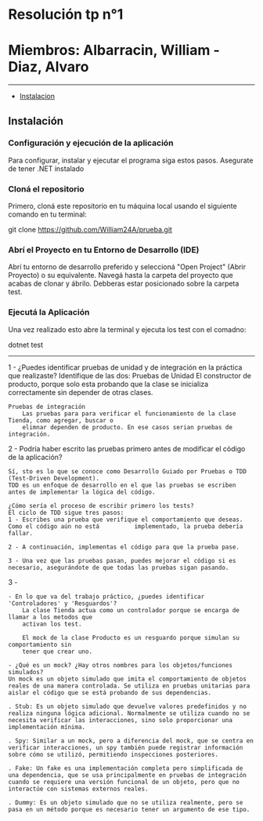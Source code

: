 # Resolución tp n°1
# Miembros: Albarracin, William - Diaz, Alvaro


---
- [Instalacion](#instalación)


## Instalación

### Configuración y ejecución de la aplicación
Para configurar, instalar y ejecutar el programa siga estos pasos. Asegurate de tener .NET instalado

### Cloná el repositorio
Primero, cloná este repositorio en tu máquina local usando el siguiente comando en tu terminal:

git clone https://github.com/William24A/prueba.git

### Abrí el Proyecto en tu Entorno de Desarrollo (IDE)
Abrí tu entorno de desarrollo preferido y seleccioná "Open Project" (Abrir Proyecto) o su equivalente. Navegá hasta la carpeta del proyecto que acabas de clonar y ábrilo. Debberas estar posicionado sobre la carpeta test.

### Ejecutá la Aplicación
Una vez realizado esto abre la terminal y ejecuta los test con el comadno:

dotnet test


--- 

1 - ¿Puedes identificar pruebas de unidad y de integración en la práctica que realizaste?
Identifique de las dos:
    Pruebas de Unidad
        El constructor de producto, porque solo esta probando que la clase se inicializa
        correctamente sin depender de otras clases.

    Pruebas de integración
        Las pruebas para para verificar el funcionamiento de la clase Tienda, como agregar, buscar o 
        elimnar dependen de producto. En ese casos serian pruebas de integración.


2 - Podría haber escrito las pruebas primero antes de modificar el código de la aplicación?
    
    Sí, sto es lo que se conoce como Desarrollo Guiado por Pruebas o TDD (Test-Driven Development). 
    TDD es un enfoque de desarrollo en el que las pruebas se escriben antes de implementar la lógica del código.
    
    ¿Cómo sería el proceso de escribir primero los tests?
    El ciclo de TDD sigue tres pasos:
    1 - Escribes una prueba que verifique el comportamiento que deseas. Como el código aún no está          implementado, la prueba debería fallar.

    2 - A continuación, implementas el código para que la prueba pase.

    3 - Una vez que las pruebas pasan, puedes mejorar el código si es necesario, asegurándote de que todas las pruebas sigan pasando. 



3 -

    - En lo que va del trabajo práctico, ¿puedes identificar 'Controladores' y 'Resguardos'?
        La clase Tienda actua como un controlador porque se encarga de llamar a los metodos que
        activan los test.
        
        El mock de la clase Producto es un resguardo porque simulan su comportamiento sin 
        tener que crear uno.
    
    - ¿Qué es un mock? ¿Hay otros nombres para los objetos/funciones simulados?
    Un mock es un objeto simulado que imita el comportamiento de objetos reales de una manera controlada. Se utiliza en pruebas unitarias para aislar el código que se está probando de sus dependencias.
    
    . Stub: Es un objeto simulado que devuelve valores predefinidos y no realiza ninguna lógica adicional. Normalmente se utiliza cuando no se necesita verificar las interacciones, sino solo proporcionar una implementación mínima.
    
    . Spy: Similar a un mock, pero a diferencia del mock, que se centra en verificar interacciones, un spy también puede registrar información sobre cómo se utilizó, permitiendo inspecciones posteriores.
    
    . Fake: Un fake es una implementación completa pero simplificada de una dependencia, que se usa principalmente en pruebas de integración cuando se requiere una versión funcional de un objeto, pero que no interactúe con sistemas externos reales.
    
    . Dummy: Es un objeto simulado que no se utiliza realmente, pero se pasa en un método porque es necesario tener un argumento de ese tipo.